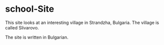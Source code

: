 # school-Site
This site looks at an interesting village in Strandzha, Bulgaria. The village is called Slivarovo.
<p>
The site is written in Bulgarian.
